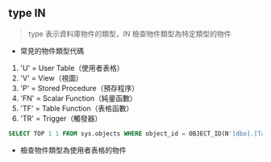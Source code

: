 ## type IN

> type 表示資料庫物件的類型，IN 檢查物件類型為特定類型的物件

- 常見的物件類型代碼 
1. 'U' = User Table（使用者表格）
2. 'V' = View（視圖）
3. 'P' = Stored Procedure（預存程序）
4. 'FN' = Scalar Function（純量函數）
5. 'TF' = Table Function（表格函數）
6. 'TR' = Trigger（觸發器）

```sql
SELECT TOP 1 1 FROM sys.objects WHERE object_id = OBJECT_ID(N'[dbo].[TableName]') AND type IN (N'U')
```

- 檢查物件類型為使用者表格的物件


